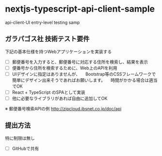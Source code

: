 # nextjs-typescript-api-client-sample
api-client-UI entry-level testing samp

## ガラパゴス社 技術テスト要件
下記の基本仕様を持つWebアプリケーションを実装する

- [ ] 郵便番号を入力すると、郵便番号に対応する住所を検索し、結果を表示
- [ ] 便番号から住所を検索するために、Web上のAPIを利用
- [ ] UIデザインに指定はありませんが、
　Bootstrap等のCSSフレームワークで簡単にデザイン出来そうであればお願いします。
　時間がかかる場合は適当でOK
- [ ] React + TypeScript のSPAとして実装
- [ ] 他に必要なライブラリがあれば自由に追加してOK

※ 郵便番号検索APIの例
http://zipcloud.ibsnet.co.jp/doc/api

## 提出方法
特に制限は無し

- [ ] GitHubで共有
